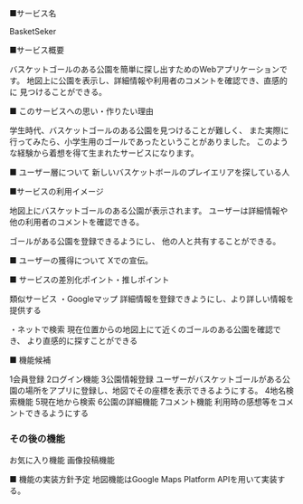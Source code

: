 ■サービス名

BasketSeker

■サービス概要

バスケットゴールのある公園を簡単に探し出すためのWebアプリケーションです。
地図上に公園を表示し、詳細情報や利用者のコメントを確認でき、直感的に
見つけることができる。

■ このサービスへの思い・作りたい理由

学生時代、バスケットゴールのある公園を見つけることが難しく、
また実際に行ってみたら、小学生用のゴールであったということがありました。
このような経験から着想を得て生まれたサービスになります。

■ ユーザー層について
新しいバスケットボールのプレイエリアを探している人


■サービスの利用イメージ

地図上にバスケットゴールのある公園が表示されます。
ユーザーは詳細情報や他の利用者のコメントを確認できる。

ゴールがある公園を登録できるようにし、
他の人と共有することができる。

■ ユーザーの獲得について
Xでの宣伝。

■ サービスの差別化ポイント・推しポイント

類似サービス
・Googleマップ
詳細情報を登録できようにし、より詳しい情報を提供する

・ネットで検索
現在位置からの地図上にて近くのゴールのある公園を確認でき、
より直感的に探すことができる

■ 機能候補

1会員登録
2ログイン機能
3公園情報登録
   ユーザーがバスケットゴールがある公園の場所をアプリに登録し、地図でその座標を表示できるようにする。
4地名検索機能
5現在地から検索
6公園の詳細機能
7コメント機能
   利用時の感想等をコメントできるようにする

### その後の機能
お気に入り機能
画像投稿機能

■ 機能の実装方針予定
地図機能はGoogle Maps Platform APIを用いて実装する。
